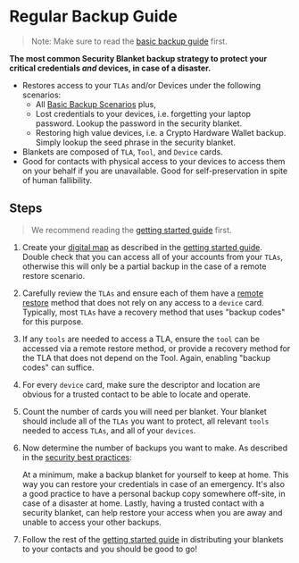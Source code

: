 # Regular Backup Guide
> Note: Make sure to read the [basic backup guide](./basic-backup-guide.md) first.

**The most common Security Blanket backup strategy to protect your critical credentials *and* devices, in case of a disaster.**
* Restores access to your `TLAs` and/or Devices under the following scenarios:
    * All [Basic Backup Scenarios](./basic-backup-guide.md) plus,
    * Lost credentials to your devices, i.e. forgetting your laptop password. Lookup the password in the security blanket.
    * Restoring high value devices, i.e. a Crypto Hardware Wallet backup. Simply lookup the seed phrase in the security blanket.
* Blankets are composed of `TLA`, `Tool`, and `Device` cards.
* Good for contacts with physical access to your devices to access them on your behalf if you are unavailable. Good for self-preservation in spite of human fallibility.

## Steps
> We recommend reading the [getting started guide](./getting-started.md) first.

1. Create your [digital map](./digital-map-template.md) as described in the [getting started guide](./getting-started.md). Double check that you can access all of your accounts from your `TLAs`, otherwise this will only be a partial backup in the case of a remote restore scenario.

2. Carefully review the `TLAs` and ensure each of them have a [remote restore](./glossary.md) method that does not rely on any access to a `device` card. Typically, most `TLAs` have a recovery method that uses "backup codes" for this purpose.

3. If any `tools` are needed to access a TLA, ensure the `tool` can be accessed via a remote restore method, or provide a recovery method for the TLA that does not depend on the Tool. Again, enabling "backup codes" can suffice.

4. For every `device` card, make sure the descriptor and location are obvious for a trusted contact to be able to locate and operate.

5. Count the number of cards you will need per blanket. Your blanket should include all of the `TLAs` you want to protect, all relevant `tools` needed to access `TLAs`, and all of your `devices`.

6. Now determine the number of backups you want to make. As described in the [security best practices](./security-best-practices.md):

    At a minimum, make a backup blanket for yourself to keep at home. This way you can restore your credentials in case of an emergency. It's also a good practice to have a personal backup copy somewhere off-site, in case of a disaster at home. Lastly, having a trusted contact with a security blanket, can help restore your access when you are away and unable to access your other backups.

7. Follow the rest of the [getting started guide](./getting-started.md) in distributing your blankets to your contacts and you should be good to go!